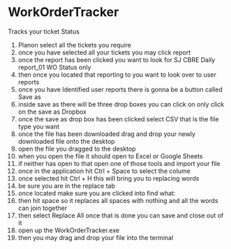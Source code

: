 # WorkOrderTracker
Tracks your ticket Status

1. Planon select all the tickets you require
2. once you have selected all your tickets you may click report
3. once the report has been clicked you want to look for SJ CBRE Daily report_01 WO Status only
4. then once you located that reporting to you want to look over to user reports
5. once you have Identified user reports there is gonna be a button called Save as
6. inside save as there will be three drop boxes you can click on only click on the save as Dropbox
7. once the save as drop box has been clicked select CSV that is the file type you want
8. once the file has been downloaded drag and drop your newly downloaded file onto the desktop
9. open the file you dragged to the desktop
10. when you open the file it should open to Excel or Google Sheets
11. if neither has open to that open one of those tools and import your file
12. once in the application hit Ctrl + Space to select the colume
13. once selected hit Ctrl + H this will bring you to replacing words
14. be sure you are in the replace tab
15. once located make sure you are clicked into find what:
16. then hit space so it replaces all spaces with nothing and all the words can join together
17. then select Replace All once that is done you can save and close out of it
18. open up the WorkOrderTracker.exe
19. then you may drag and drop your file into the terminal
